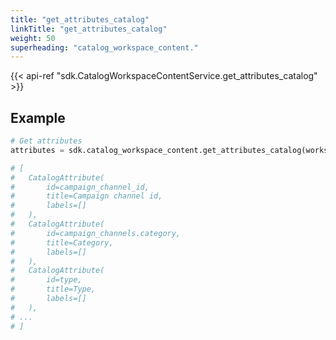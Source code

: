 ```yaml
---
title: "get_attributes_catalog"
linkTitle: "get_attributes_catalog"
weight: 50
superheading: "catalog_workspace_content."
---
```


{{< api-ref "sdk.CatalogWorkspaceContentService.get_attributes_catalog" >}}

## Example

```python
# Get attributes
attributes = sdk.catalog_workspace_content.get_attributes_catalog(workspace_id="123")

# [
#   CatalogAttribute(
#       id=campaign_channel_id,
#       title=Campaign channel id,
#       labels=[]
#   ),
#   CatalogAttribute(
#       id=campaign_channels.category,
#       title=Category,
#       labels=[]
#   ),
#   CatalogAttribute(
#       id=type,
#       title=Type,
#       labels=[]
#   ),
# ...
# ]

```
